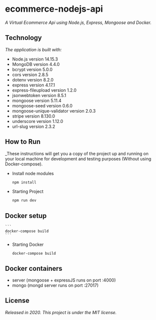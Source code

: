 # ecommerce-nodejs-api
_A Virtual Ecommerce Api using Node.js, Express, Mongoose and Docker._

## Technology
_The application is built with:_

- Node.js version 14.15.3
- MongoDB version 4.4.0
- bcrypt version 5.0.0
- cors version 2.8.5
- dotenv version 8.2.0
- express version 4.17.1
- express-fileupload version 1.2.0
- jsonwebtoken version 8.5.1
- mongoose version 5.11.4
- mongoose-seed version 0.6.0
- mongoose-unique-validator version 2.0.3
- stripe version 8.130.0
- underscore version 1.12.0
- url-slug version 2.3.2

## How to Run
_These instructions will get you a copy of the project up and running on your local machine for development and testing purposes (Without using Docker-compose).

* Install node modules

   ```bash
   npm install

* Starting Project

    ```bash
    npm run dev


## Docker setup

    ```
    docker-compose build
    ```

* Starting Docker

    ```
    docker-compose build
    ```


## Docker containers 

- server (mongoose  + expressJS runs on port :4000)
- mongo (mongd server runs on port :27017)




## License
_Released in 2020. This project is under the MIT license._